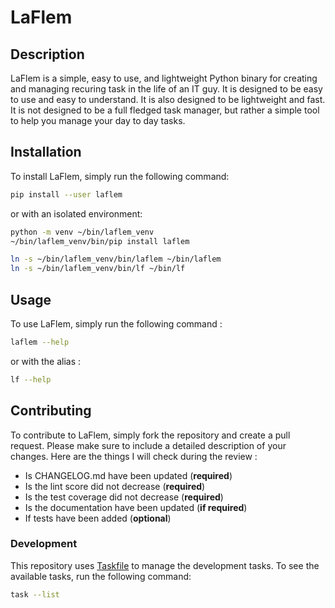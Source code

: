 # LaFlem

## Description

LaFlem is a simple, easy to use, and lightweight Python binary for creating and managing recuring task in the life of an IT guy. It is designed to be easy to use and easy to understand. It is also designed to be lightweight and fast. It is not designed to be a full fledged task manager, but rather a simple tool to help you manage your day to day tasks.

## Installation

To install LaFlem, simply run the following command:

```bash
pip install --user laflem
```

or with an isolated environment:

```bash
python -m venv ~/bin/laflem_venv
~/bin/laflem_venv/bin/pip install laflem

ln -s ~/bin/laflem_venv/bin/laflem ~/bin/laflem
ln -s ~/bin/laflem_venv/bin/lf ~/bin/lf
```

## Usage

To use LaFlem, simply run the following command :

```bash
laflem --help
```

or with the alias :

```bash
lf --help
```

## Contributing

To contribute to LaFlem, simply fork the repository and create a pull request. Please make sure to include a detailed description of your changes. Here are the things I will check during the review :

- Is CHANGELOG.md have been updated (**required**)
- Is the lint score did not decrease (**required**)
- Is the test coverage did not decrease (**required**)
- Is the documentation have been updated (**if required**)
- If tests have been added (**optional**)

### Development

This repository uses [Taskfile](https://taskfile.dev) to manage the development tasks. To see the available tasks, run the following command:

```bash
task --list
```